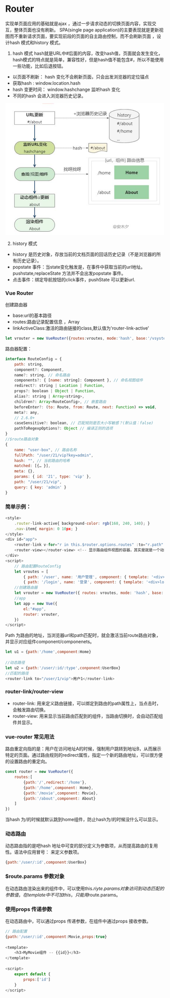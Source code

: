 # Router
实现单页面应用的基础就是ajax ，通过一步请求动态的切换页面内容，实现交互，整体页面也没有刷新。
SPA(single page application)的主要表现就是更新视图而不重新请求页面，要实现前段的页面的自主路由控制，而不会刷新页面 ，设计hash 模式和history 模式。

1. hash 模式
hash就是URL中#后面的内容，改变hash值，页面就会发生变化，hash模式的特点就是简单，兼容性好，但是hash值不能包含#，所以不能使用一些功能，比如后退按钮。
- 以页面不刷新： hash 变化不会刷新页面，只会出发浏览器的定位锚点
- 获取hash :  window.location.hash
- hash 变更时间： window.hashchange 监听hash 变化
- 不同的hash 会进入浏览器历史记录。

![alt text](p3.JPG)

2. history 模式
- history 是历史对象，存放当前的文档页面的回话历史记录（不是浏览器的所有历史记录）。
- popstate 事件：当state变化触发是，在事件中获取当前的url地址。pushstate,replaceState 方法并不会出发popstate 事件。
- 点击事件：绑定导航按钮的click事件，pushState 可以更新url.

### Vue Router 
创建路由器
- base:url的基本路径
- routes:路由记录配置信息 ，Array<RouteConfig>
- linkActiveClass:激活的路由链接的class,默认值为'router-link-active'
```javascript
let vrouter = new VueRouter({routes:vroutes, mode:'hash', base:'/vsystem/'});
```
路由器配置：
```javascript
interface RouteConfig = {
    path: string,
    component?: Component,
    name?: string, // 命名路由
    components?: { [name: string]: Component }, // 命名视图组件
    redirect?: string | Location | Function,
    props?: boolean | Object | Function,
    alias?: string | Array<string>,
    children?: Array<RouteConfig>, // 嵌套路由
    beforeEnter?: (to: Route, from: Route, next: Function) => void,
    meta?: any,
    // 2.6.0+
    caseSensitive?: boolean, // 匹配规则是否大小写敏感？(默认值：false)
    pathToRegexpOptions?: Object // 编译正则的选项
}
//$route路由对象
{
    name: "user-box", // 路由名称
    fullPath: "/user/21/vip?key=admin",
    hash: "", // 当前路由的哈希
    matched: [{… }],
    meta: {},
    params: { id: '21', type: 'vip' },
    path: "/user/21/vip",
    query: { key: 'admin' }
}
```

### 简单示例：
```javascript
<style>
    .router-link-active{ background-color: rgb(168, 240, 140); }
    .nav-item{ margin: 0 10px; }
</style>
<div id="app">
    <router-link v-for="r in this.$router.options.routes" :to="r.path" class="nav-item">{{r.name}}</router-link>
    <router-view></router-view> <!-- 显示路由组件视图的容器，其实是就是一个动态组件 -->
</div>
<script>
    // 路由配置RouteConfig
    let vroutes = [
        { path: '/user', name: '用户管理', component: { template: '<div>user component</div>' } },
        { path: '/login', name: '登录', component: { template: '<div>login component</div>' } }];
    //创建路由器
    let vrouter = new VueRouter({ routes: vroutes, mode: 'hash', base: '/vsystem/' });
    //app
    let app = new Vue({
        el:"#app",
        router: vrouter,
    })
</script>
```

Path 为路由的地址，当浏览器url和path匹配时，就会激活当前route路由对象，并显示对应组件component/componenets。

```javascript
let u1 = {path:'/home',component:Home}

//动态路径
let u2 = {path:'/user/:id/:type',conponent:UserBox}
//匹配的路径
<router-link to="/user/1/vip">用户1</router-link>
```

 ### router-link/router-view

- router-link: 用来定义路由链接，可以绑定到路由的path属性上，当点击时，会触发路由切换。
- router-view: 用来显示当前路由匹配到的组件，当路由切换时，会自动匹配组件并显示。

### vue-router 常见用法
路由重定向指的是：用户在访问地址A的时候，强制用户跳转到地址B，从而展示特定的页面。通过路由规则的redirect属性，指定一个新的路由地址，可以很方便的设置路由的重定向。

```javascript
const router = new VueRouter({
    routes:[
        {path:'/',redirect:'/home'},
        {path:'/home',component: Home},
        {path:'/movie',component: Movie},
        {path:'/about',component: About}
    ]
})
```
当hash 为/的时候就默认跳到home组件，防止hash为/的时候没什么可以显示。

### 动态路由
动态路由指的是吧hash 地址中可变的部分定义为参数项，从而提高路由的复用性。语法中应用冒号： 来定义参数项。
```javascript
{path:'/user/:id',component:UserBox}
```

 ### $route.params 参数对象
 在动态路由渲染出来的组件中，可以使用this.$riyte.params 对象访问到动态匹配的参数值，在template 中不可加this，只能用$route.params。

 ### 使用props 传递参数
 在动态路由中，可以通过props 传递参数，在组件中通过props 接收参数。


```javascript
// 路由配置
{path:'/user/:id',component:Movie,props:true}

<template>
    <h3>MyMovie组件 -- {{id}}</h3>
</template>

<script>
    export default {
        props:['id']
    }
</script>

```
